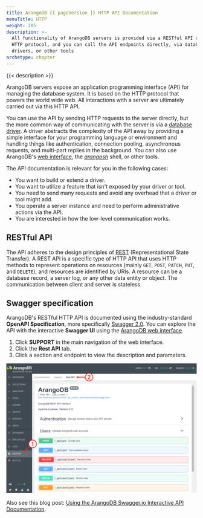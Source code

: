 ```yaml
---
title: ArangoDB {{ pageVersion }} HTTP API Documentation
menuTitle: HTTP
weight: 285
description: >-
  All functionality of ArangoDB servers is provided via a RESTful API over the
  HTTP protocol, and you can call the API endpoints directly, via database
  drivers, or other tools
archetype: chapter
---
```

{{< description >}}

ArangoDB servers expose an application programming interface (API) for managing
the database system. It is based on the HTTP protocol that powers the
world wide web. All interactions with a server are ultimately carried out via
this HTTP API.

You can use the API by sending HTTP requests to the server directly, but the
more common way of communicating with the server is via a [database driver](../drivers/_index.md).
A driver abstracts the complexity of the API away by providing a simple
interface for your programming language or environment and handling things like
authentication, connection pooling, asynchronous requests, and multi-part replies
in the background. You can also use ArangoDB's [web interface](../../components/web-interface/_index.md),
the [_arangosh_](../../components/tools/arangodb-shell/_index.md) shell, or other tools.

The API documentation is relevant for you in the following cases:

- You want to build or extend a driver.
- You want to utilize a feature that isn't exposed by your driver or tool.
- You need to send many requests and avoid any overhead that a driver or tool might add.
- You operate a server instance and need to perform administrative actions via the API.
- You are interested in how the low-level communication works.

## RESTful API

The API adheres to the design principles of [REST](https://en.wikipedia.org/wiki/Representational_state_transfer) 
(Representational State Transfer). A REST API is a specific type of HTTP API
that uses HTTP methods to represent operations on resources (mainly `GET`,
`POST`, `PATCH`, `PUT`, and `DELETE`), and resources are identified by URIs.
A resource can be a database record, a server log, or any other data entity or
object. The communication between client and server is stateless.

## Swagger specification

ArangoDB's RESTful HTTP API is documented using the industry-standard
**OpenAPI Specification**, more specifically [Swagger 2.0](https://swagger.io/specification/v2/).
You can explore the API with the interactive **Swagger UI** using the
[ArangoDB web interface](../../components/web-interface/_index.md).

1. Click **SUPPORT** in the main navigation of the web interface.
2. Click the **Rest API** tab.
3. Click a section and endpoint to view the description and parameters.

![The web interface with the navigation on the left and the tabs at the top](../../../images/swagger_serverapi_overview.png)

Also see this blog post:
[Using the ArangoDB Swagger.io Interactive API Documentation](https://www.arangodb.com/2018/03/using-arangodb-swaggerio-interactive-api-documentation/).

